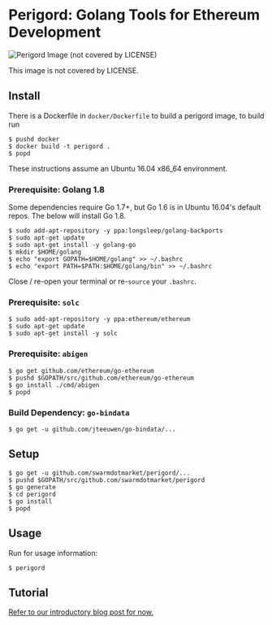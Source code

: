 # Perigord: Golang Tools for Ethereum Development

![Perigord Image (not covered by LICENSE)](https://swarm.market/img/perigord-logo-small.jpg)

This image is not covered by LICENSE. 

## Install

There is a Dockerfile in `docker/Dockerfile` to build a perigord image, to build
run

```
$ pushd docker
$ docker build -t perigord .
$ popd
```

These instructions assume an Ubuntu 16.04 x86\_64 environment.

### Prerequisite: Golang 1.8

Some dependencies require Go 1.7+, but Go 1.6 is in Ubuntu 16.04's default repos.
The below will install Go 1.8.


```
$ sudo add-apt-repository -y ppa:longsleep/golang-backports
$ sudo apt-get update
$ sudo apt-get install -y golang-go
$ mkdir $HOME/golang
$ echo "export GOPATH=$HOME/golang" >> ~/.bashrc
$ echo "export PATH=$PATH:$HOME/golang/bin" >> ~/.bashrc
```

Close / re-open your terminal or re-`source` your `.bashrc`.

### Prerequisite: `solc`

```
$ sudo add-apt-repository -y ppa:ethereum/ethereum
$ sudo apt-get update
$ sudo apt-get install -y solc
```

### Prerequisite: `abigen`

```
$ go get github.com/ethereum/go-ethereum
$ pushd $GOPATH/src/github.com/ethereum/go-ethereum
$ go install ./cmd/abigen
$ popd
```

### Build Dependency: `go-bindata`

```
$ go get -u github.com/jteeuwen/go-bindata/...
```

## Setup

```
$ go get -u github.com/swarmdotmarket/perigord/...
$ pushd $GOPATH/src/github.com/swarmdotmarket/perigord
$ go generate
$ cd perigord
$ go install
$ popd
```

## Usage

Run for usage information:

```
$ perigord
```

## Tutorial

[Refer to our introductory blog post for now.](https://medium.com/@swarmmarket/introducing-perigord-golang-tools-for-ethereum-dapp-development-60556c2d9fd)

